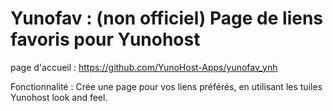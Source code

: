# Yunofav : (non officiel) Page de liens favoris pour Yunohost

page d'accueil : https://github.com/YunoHost-Apps/yunofav_ynh

Fonctionnalité : Crée une page pour vos liens préférés, en utilisant les tuiles Yunohost look and feel.
